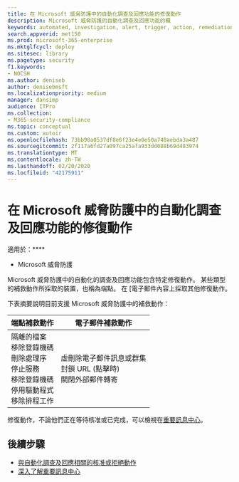 ```yaml
---
title: 在 Microsoft 威脅防護中的自動化調查及回應功能的修復動作
description: Microsoft 威脅防護的自動化調查及回應功能的概
keywords: automated, investigation, alert, trigger, action, remediation, 自動化, 調查, 警示, 觸發, 動作, 補救
search.appverid: met150
ms.prod: microsoft-365-enterprise
ms.mktglfcycl: deploy
ms.sitesec: library
ms.pagetype: security
f1.keywords:
- NOCSH
ms.author: deniseb
author: denisebmsft
ms.localizationpriority: medium
manager: dansimp
audience: ITPro
ms.collection:
- M365-security-compliance
ms.topic: conceptual
ms.custom: autoir
ms.openlocfilehash: 73bb90a0537df8e6f23e4e0e50a748aebda3a487
ms.sourcegitcommit: 2f117a6fd27a097ca25afa933dd088b69d483974
ms.translationtype: MT
ms.contentlocale: zh-TW
ms.lasthandoff: 02/20/2020
ms.locfileid: "42175911"
---
```

# <a name="remediation-actions-in-automated-investigation-and-response-capabilities-in-microsoft-threat-protection"></a>在 Microsoft 威脅防護中的自動化調查及回應功能的修復動作

適用於：****
- Microsoft 威脅防護

Microsoft 威脅防護中的自動化的調查及回應功能包含特定修復動作。 某些類型的補救動作所採取的裝置，也稱為端點。 在 [電子郵件內容上採取其他修復動作。

下表摘要說明目前支援 Microsoft 威脅防護中的補救動作： 

|端點補救動作  |電子郵件補救動作  |
|---------|---------|
|隔離的檔案<br/>移除登錄機碼<br/>刪除處理序 <br/>停止服務 <br/>移除登錄機碼 <br/>停用驅動程式 <br/>移除排程工作      |虛刪除電子郵件訊息或群集<br/>封鎖 URL (點擊時)<br/>關閉外部郵件轉寄          |

修復動作，不論他們正在等待核准或已完成，可以檢視在[重要訊息中心](https://docs.microsoft.com/microsoft-365/security/mtp/mtp-action-center)。

## <a name="next-steps"></a>後續步驟

- [與自動化調查及回應相關的核准或拒絕動作](https://docs.microsoft.com/microsoft-365/security/mtp/mtp-autoir-actions)
- [深入了解重要訊息中心](https://docs.microsoft.com/microsoft-365/security/mtp/mtp-action-center)
